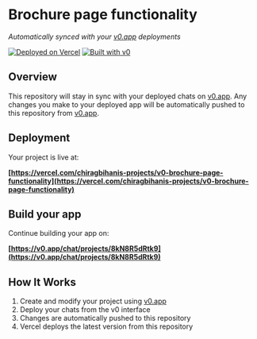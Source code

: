 # Brochure page functionality

*Automatically synced with your [v0.app](https://v0.app) deployments*

[![Deployed on Vercel](https://img.shields.io/badge/Deployed%20on-Vercel-black?style=for-the-badge&logo=vercel)](https://vercel.com/chiragbihanis-projects/v0-brochure-page-functionality)
[![Built with v0](https://img.shields.io/badge/Built%20with-v0.app-black?style=for-the-badge)](https://v0.app/chat/projects/8kN8R5dRtk9)

## Overview

This repository will stay in sync with your deployed chats on [v0.app](https://v0.app).
Any changes you make to your deployed app will be automatically pushed to this repository from [v0.app](https://v0.app).

## Deployment

Your project is live at:

**[https://vercel.com/chiragbihanis-projects/v0-brochure-page-functionality](https://vercel.com/chiragbihanis-projects/v0-brochure-page-functionality)**

## Build your app

Continue building your app on:

**[https://v0.app/chat/projects/8kN8R5dRtk9](https://v0.app/chat/projects/8kN8R5dRtk9)**

## How It Works

1. Create and modify your project using [v0.app](https://v0.app)
2. Deploy your chats from the v0 interface
3. Changes are automatically pushed to this repository
4. Vercel deploys the latest version from this repository